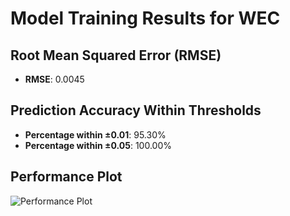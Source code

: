 # Model Training Results for WEC

## Root Mean Squared Error (RMSE)
- **RMSE**: 0.0045

## Prediction Accuracy Within Thresholds
- **Percentage within ±0.01**: 95.30%
- **Percentage within ±0.05**: 100.00%

## Performance Plot
![Performance Plot](../imgs/WEC.png)
